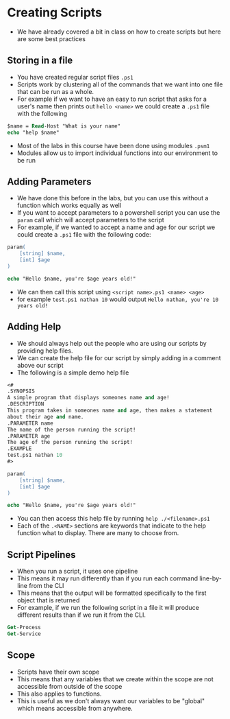 # Creating Scripts

- We have already covered a bit in class on how to create scripts but here are some best
    practices

## Storing in a file

- You have created regular script files `.ps1`
- Scripts work by clustering all of the commands that we want into one file
    that can be run as a whole.
- For example if we want to have an easy to run script that asks for a user's
    name then prints out `hello <name>` we could create a `.ps1` file with the 
    following

```ps
$name = Read-Host "What is your name"
echo "help $name"
```

- Most of the labs in this course have been done using modules `.psm1`
- Modules allow us to import individual functions into our environment to be run

## Adding Parameters

- We have done this before in the labs, but you can use this without a function which
    works equally as well
- If you want to accept parameters to a powershell script you can use the `param` call
    which will accept parameters to the script
- For example, if we wanted to accept a name and age for our script we could create a
    `.ps1` file with the following code:

```ps
param(
    [string] $name,
    [int] $age
)

echo "Hello $name, you're $age years old!"
```

- We can then call this script using `<script name>.ps1 <name> <age>` 
- for example `test.ps1 nathan 10` would output `Hello nathan, you're 10 years old!`

## Adding Help

- We should always help out the people who are using our scripts by providing help files.
- We can create the help file for our script by simply adding in a comment above our script
- The following is a simple demo help file 

```ps
<#
.SYNOPSIS
A simple program that displays someones name and age!
.DESCRIPTION
This program takes in someones name and age, then makes a statement
about their age and name.
.PARAMETER name
The name of the person running the script! 
.PARAMETER age
The age of the person running the script!
.EXAMPLE
test.ps1 nathan 10
#>

param(
    [string] $name,
    [int] $age
)

echo "Hello $name, you're $age years old!"
```

- You can then access this help file by running `help ./<filename>.ps1`
- Each of the `.<NAME>` sections are keywords that indicate to the help function
    what to display. There are many to choose from.

## Script Pipelines

- When you run a script, it uses one pipeline
- This means it may run differently than if you run each command line-by-line from the CLI
- This means that the output will be formatted specifically to the first object that is 
    returned
- For example, if we run the following script in a file it will produce different results
    than if we run it from the CLI.

```ps
Get-Process
Get-Service
```

## Scope

- Scripts have their own scope
- This means that any variables that we create within the scope are not accessible
    from outside of the scope
- This also applies to functions. 
- This is useful as we don't always want our variables to be "global" which means
    accessible from anywhere.